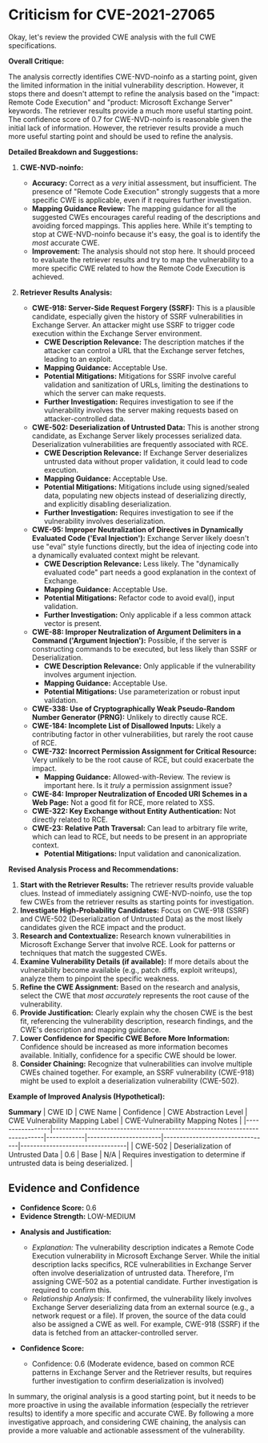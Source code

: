 # Criticism for CVE-2021-27065

Okay, let's review the provided CWE analysis with the full CWE specifications.

**Overall Critique:**

The analysis correctly identifies CWE-NVD-noinfo as a starting point, given the limited information in the initial vulnerability description. However, it stops there and doesn't attempt to refine the analysis based on the "impact: Remote Code Execution" and "product: Microsoft Exchange Server" keywords. The retriever results provide a much more useful starting point.  The confidence score of 0.7 for CWE-NVD-noinfo is reasonable given the initial lack of information. However, the retriever results provide a much more useful starting point and should be used to refine the analysis.

**Detailed Breakdown and Suggestions:**

1.  **CWE-NVD-noinfo:**

    *   **Accuracy:**  Correct as a *very* initial assessment, but insufficient. The presence of "Remote Code Execution" strongly suggests that a more specific CWE is applicable, even if it requires further investigation.
    *   **Mapping Guidance Review:** The mapping guidance for all the suggested CWEs encourages careful reading of the descriptions and avoiding forced mappings. This applies here. While it's tempting to stop at CWE-NVD-noinfo because it's easy, the goal is to identify the *most* accurate CWE.
    *   **Improvement:** The analysis should not stop here.  It should proceed to evaluate the retriever results and try to map the vulnerability to a more specific CWE related to how the Remote Code Execution is achieved.

2.  **Retriever Results Analysis:**

    *   **CWE-918: Server-Side Request Forgery (SSRF):** This is a plausible candidate, especially given the history of SSRF vulnerabilities in Exchange Server. An attacker might use SSRF to trigger code execution within the Exchange Server environment.
        *   **CWE Description Relevance:** The description matches if the attacker can control a URL that the Exchange server fetches, leading to an exploit.
        *   **Mapping Guidance:**  Acceptable Use.
        *   **Potential Mitigations:**  Mitigations for SSRF involve careful validation and sanitization of URLs, limiting the destinations to which the server can make requests.
        *   **Further Investigation:** Requires investigation to see if the vulnerability involves the server making requests based on attacker-controlled data.
    *   **CWE-502: Deserialization of Untrusted Data:**  This is another strong candidate, as Exchange Server likely processes serialized data. Deserialization vulnerabilities are frequently associated with RCE.
        *   **CWE Description Relevance:**  If Exchange Server deserializes untrusted data without proper validation, it could lead to code execution.
        *   **Mapping Guidance:** Acceptable Use.
        *   **Potential Mitigations:**  Mitigations include using signed/sealed data, populating new objects instead of deserializing directly, and explicitly disabling deserialization.
        *   **Further Investigation:** Requires investigation to see if the vulnerability involves deserialization.
    *   **CWE-95: Improper Neutralization of Directives in Dynamically Evaluated Code ('Eval Injection'):** Exchange Server likely doesn't use "eval" style functions directly, but the idea of injecting code into a dynamically evaluated context might be relevant.
        *   **CWE Description Relevance:** Less likely.  The "dynamically evaluated code" part needs a good explanation in the context of Exchange.
        *   **Mapping Guidance:** Acceptable Use.
        *   **Potential Mitigations:** Refactor code to avoid eval(), input validation.
        *   **Further Investigation:** Only applicable if a less common attack vector is present.
    *   **CWE-88: Improper Neutralization of Argument Delimiters in a Command ('Argument Injection'):** Possible, if the server is constructing commands to be executed, but less likely than SSRF or Deserialization.
        *   **CWE Description Relevance:** Only applicable if the vulnerability involves argument injection.
        *   **Mapping Guidance:** Acceptable Use.
        *   **Potential Mitigations:** Use parameterization or robust input validation.
    *   **CWE-338: Use of Cryptographically Weak Pseudo-Random Number Generator (PRNG):**  Unlikely to directly cause RCE.
    *   **CWE-184: Incomplete List of Disallowed Inputs:**  Likely a contributing factor in other vulnerabilities, but rarely the root cause of RCE.
    *   **CWE-732: Incorrect Permission Assignment for Critical Resource:**  Very unlikely to be the root cause of RCE, but could exacerbate the impact.
        *   **Mapping Guidance:** Allowed-with-Review.  The review is important here.  Is it *truly* a permission assignment issue?
    *   **CWE-84: Improper Neutralization of Encoded URI Schemes in a Web Page:** Not a good fit for RCE, more related to XSS.
    *   **CWE-322: Key Exchange without Entity Authentication:** Not directly related to RCE.
    *   **CWE-23: Relative Path Traversal:** Can lead to arbitrary file write, which can lead to RCE, but needs to be present in an appropriate context.
        *   **Potential Mitigations:** Input validation and canonicalization.

**Revised Analysis Process and Recommendations:**

1.  **Start with the Retriever Results:**  The retriever results provide valuable clues.  Instead of immediately assigning CWE-NVD-noinfo, use the top few CWEs from the retriever results as starting points for investigation.
2.  **Investigate High-Probability Candidates:**  Focus on CWE-918 (SSRF) and CWE-502 (Deserialization of Untrusted Data) as the most likely candidates given the RCE impact and the product.
3.  **Research and Contextualize:** Research known vulnerabilities in Microsoft Exchange Server that involve RCE. Look for patterns or techniques that match the suggested CWEs.
4.  **Examine Vulnerability Details (if available):** If more details about the vulnerability become available (e.g., patch diffs, exploit writeups), analyze them to pinpoint the specific weakness.
5.  **Refine the CWE Assignment:**  Based on the research and analysis, select the CWE that *most accurately* represents the root cause of the vulnerability.
6.  **Provide Justification:** Clearly explain why the chosen CWE is the best fit, referencing the vulnerability description, research findings, and the CWE's description and mapping guidance.
7.  **Lower Confidence for Specific CWE Before More Information:** Confidence should be increased as more information becomes available. Initially, confidence for a specific CWE should be lower.
8.  **Consider Chaining:**  Recognize that vulnerabilities can involve multiple CWEs chained together. For example, an SSRF vulnerability (CWE-918) might be used to exploit a deserialization vulnerability (CWE-502).

**Example of Improved Analysis (Hypothetical):**

**Summary**
| CWE ID          | CWE Name                                                                  | Confidence | CWE Abstraction Level | CWE Vulnerability Mapping Label | CWE-Vulnerability Mapping Notes |
|-----------------|---------------------------------------------------------------------------|------------|-----------------------|---------------------------------|---------------------------------|
| CWE-502  | Deserialization of Untrusted Data                                                            | 0.6        | Base                   | N/A                             | Requires investigation to determine if untrusted data is being deserialized.   |

## Evidence and Confidence

*   **Confidence Score:** 0.6
*   **Evidence Strength:** LOW-MEDIUM

- **Analysis and Justification:**
  - *Explanation:* The vulnerability description indicates a Remote Code Execution vulnerability in Microsoft Exchange Server. While the initial description lacks specifics, RCE vulnerabilities in Exchange Server often involve deserialization of untrusted data. Therefore, I'm assigning CWE-502 as a potential candidate. Further investigation is required to confirm this.
  - *Relationship Analysis:*  If confirmed, the vulnerability likely involves Exchange Server deserializing data from an external source (e.g., a network request or a file). If proven, the source of the data could also be assigned a CWE as well. For example, CWE-918 (SSRF) if the data is fetched from an attacker-controlled server.

- **Confidence Score:**
  - Confidence: 0.6 (Moderate evidence, based on common RCE patterns in Exchange Server and the Retriever results, but requires further investigation to confirm deserialization is involved)

In summary, the original analysis is a good starting point, but it needs to be more proactive in using the available information (especially the retriever results) to identify a more specific and accurate CWE. By following a more investigative approach, and considering CWE chaining, the analysis can provide a more valuable and actionable assessment of the vulnerability.